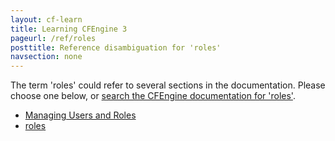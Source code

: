 ```yaml
---
layout: cf-learn
title: Learning CFEngine 3
pageurl: /ref/roles
posttitle: Reference disambiguation for 'roles'
navsection: none
---
```


The term 'roles' could refer to several sections in the documentation. Please choose one below, or
[search the CFEngine documentation for 'roles'](http://cfengine.com/docs/3.5/search.html?q=roles).

- [Managing Users and Roles](http://cfengine.com/docs/3.5/examples-enterprise-api-managing-users-and-roles.html#managing-users-and-roles)
- [roles](http://cfengine.com/docs/3.5/reference-promise-types-roles.html#roles)
